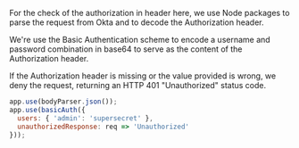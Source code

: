 For the check of the authorization in header here, we use Node packages to parse the request from Okta and to decode the Authorization header.

We're use the Basic Authentication scheme to encode a username and password combination in base64 to serve as the content of the Authorization header.

If the Authorization header is missing or the value provided is wrong, we deny the request, returning an HTTP 401 "Unauthorized" status code.

```javascript
app.use(bodyParser.json());
app.use(basicAuth({
  users: { 'admin': 'supersecret' },
  unauthorizedResponse: req => 'Unauthorized'
}));
```


